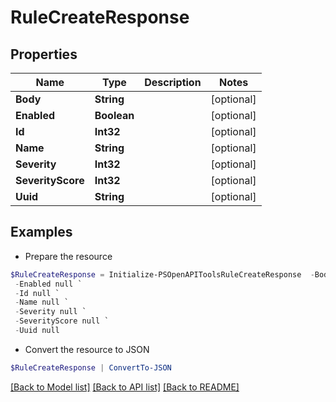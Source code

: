 # RuleCreateResponse
## Properties

Name | Type | Description | Notes
------------ | ------------- | ------------- | -------------
**Body** | **String** |  | [optional] 
**Enabled** | **Boolean** |  | [optional] 
**Id** | **Int32** |  | [optional] 
**Name** | **String** |  | [optional] 
**Severity** | **Int32** |  | [optional] 
**SeverityScore** | **Int32** |  | [optional] 
**Uuid** | **String** |  | [optional] 

## Examples

- Prepare the resource
```powershell
$RuleCreateResponse = Initialize-PSOpenAPIToolsRuleCreateResponse  -Body null `
 -Enabled null `
 -Id null `
 -Name null `
 -Severity null `
 -SeverityScore null `
 -Uuid null
```

- Convert the resource to JSON
```powershell
$RuleCreateResponse | ConvertTo-JSON
```

[[Back to Model list]](../README.md#documentation-for-models) [[Back to API list]](../README.md#documentation-for-api-endpoints) [[Back to README]](../README.md)

